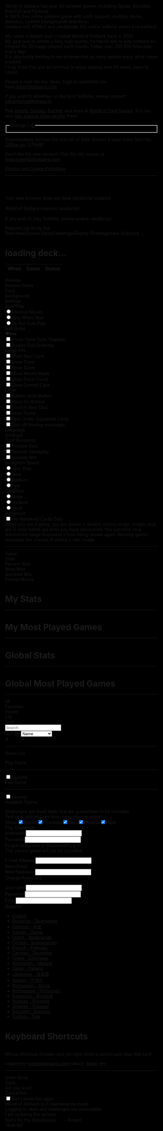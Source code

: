 <!doctype html><html lang=en style=background-color:#000><head><meta charset=utf-8><title>World of Solitaire</title><meta name=description content="Play over 50 Solitaire games including Klondike, Spider and FreeCell. Totally free! Beautiful graphics, stats, leaderboards, unlimited undos and more!"><link rel=dns-prefetch href=//s.worldofsolitaire.com><link rel=dns-prefetch href=//www.google-analytics.com><link rel=dns-prefetch href=//www.googletagservices.com><link rel=dns-prefetch href=//a.pub.network><link rel=dns-prefetch href=//c.pub.network><link rel=dns-prefetch href=//d.pub.network><link rel=dns-prefetch href=//secure.quantserve.com><link rel=dns-prefetch href=//rules.quantcount.com><link rel=dns-prefetch href=//pixel.quantserve.com><link rel=dns-prefetch href=//adservice.google.com><link rel=dns-prefetch href=//ad.doubleclick.net><link rel=dns-prefetch href=//cm.g.doubleclick.net><link rel=dns-prefetch href=//googleads.g.doubleclick.net><link rel=dns-prefetch href=//pagead2.googlesyndication.com><link rel=dns-prefetch href=//tpc.googlesyndication.com><link rel=dns-prefetch href=//www.gstatic.com><link rel=dns-prefetch href=//accounts.google.com><link rel=canonical href=https://worldofsolitaire.com/ ><link rel=alternate href=https://worldofsolitaire.com/bg/ hreflang=bg><link rel=alternate href=https://worldofsolitaire.com/zh/ hreflang=zh><link rel=alternate href=https://worldofsolitaire.com/da/ hreflang=da><link rel=alternate href=https://worldofsolitaire.com/nl/ hreflang=nl><link rel=alternate href=https://worldofsolitaire.com/fi/ hreflang=fi><link rel=alternate href=https://worldofsolitaire.com/fr/ hreflang=fr><link rel=alternate href=https://worldofsolitaire.com/de/ hreflang=de><link rel=alternate href=https://worldofsolitaire.com/el/ hreflang=el><link rel=alternate href=https://worldofsolitaire.com/hu/ hreflang=hu><link rel=alternate href=https://worldofsolitaire.com/it/ hreflang=it><link rel=alternate href=https://worldofsolitaire.com/ja/ hreflang=ja><link rel=alternate href=https://worldofsolitaire.com/ko/ hreflang=ko><link rel=alternate href=https://worldofsolitaire.com/nb/ hreflang=nb><link rel=alternate href=https://worldofsolitaire.com/pt/ hreflang=pt><link rel=alternate href=https://worldofsolitaire.com/ro/ hreflang=ro><link rel=alternate href=https://worldofsolitaire.com/ru/ hreflang=ru><link rel=alternate href=https://worldofsolitaire.com/es/ hreflang=es><link rel=alternate href=https://worldofsolitaire.com/sv/ hreflang=sv><link rel=alternate href=https://worldofsolitaire.com/tr/ hreflang=tr><meta name=viewport content="width=device-width,initial-scale=1,maximum-scale=1,user-scalable=no"><link rel="shortcut icon" href=favicon.ico type=image/x-icon><meta name=apple-mobile-web-app-capable content=yes><meta name=apple-mobile-web-app-status-bar-style content=black-translucent><meta name=apple-mobile-web-app-title content="World of Solitaire"><link rel=mask-icon href=/safari-pinned-tab.svg color=#5BBAD5><link rel=apple-touch-icon href=apple-touch-icon.png><meta name=theme-color content=#5bbad5><link rel=icon type=image/png href=icon-196x196.png sizes=196x196><meta name=mobile-web-app-capable content=yes><meta name=mobile-web-app-title content="World of Solitaire"><link rel=manifest href=/worldofsolitaire.webmanifest><meta name=application-name content="World of Solitaire"><meta name=msapplication-TileColor content=#5BBAD5><meta name=msapplication-square310x310logo content=mstile-310x310.png><meta name=msapplication-wide310x150logo content=mstile-310x150.png><meta name=msapplication-square150x150logo content=mstile-150x150.png><meta name=msapplication-TileImage content=mstile-144x144.png><meta name=msapplication-square70x70logo content=mstile-70x70.png><meta property=og:url content=https://worldofsolitaire.com><meta property=og:image content=https://worldofsolitaire.com/worldofsolitaire.jpg><meta property=og:title content="World of Solitaire"><meta property=og:description content="Play over 50 Solitaire games including Klondike, Spider and FreeCell. Totally free! Beautiful graphics, stats, leaderboards, unlimited undos and more!"><meta name=twitter:card content=summary_large_image><meta name=pinterest content=nopin><link rel=stylesheet href=v/162/css/s_subdomain/solitaire.min.css><script async src="www.googletagmanager.com/gtag/js_id_UA-186902-3.js"></script><script>function gtag(){dataLayer.push(arguments)}window.dataLayer=window.dataLayer||[],gtag("js",new Date),gtag("config","UA-186902-3")</script><script data-cfasync=false>window.WOS_AD_WIDTH=1350<=window.innerWidth?300:160,window.WOS_AD_SLOTS=["worldofsolitaire_160x600_300x600_300x250_right"],300===window.WOS_AD_WIDTH&&(window.WOS_AD_SLOTS=["worldofsolitaire_300x250_2","worldofsolitaire_300x250_1"]);var freestar=freestar||{};freestar.hitTime=Date.now(),freestar.queue=freestar.queue||[],freestar.config=freestar.config||{},freestar.debug=-1!==window.location.search.indexOf("fsdebug"),freestar.config.enabled_slots=window.WOS_AD_SLOTS,function(e,r){var i=r.getElementsByTagName("script")[0],o=r.createElement("script"),t="https://a.pub.network/worldofsolitaire-com";t+=freestar.debug?"/qa/pubfig.min.js":"/pubfig.min.js",o.async=!0,o.src=t,i.parentNode.insertBefore(o,i)}(window,document)</script></head><body class=en style=background-color:#000><div id=aboutDialog class="dialog centered"><p>World of Solitaire has over 50 solitaire games, including Spider, Klondike, FreeCell and Pyramid.<br>A 100% free online solitaire game with undo support, multiple decks, statistics, custom backgrounds and more.<br>Created with HTML5 and JavaScript, this online website works everywhere!</p><p><img data-src=v/0/image/s_subdomain/robert.jpg class=robert alt="photo of robert" src=data:image/gif;base64,R0lGODlhAQABAIAAAAAAAP///yH5BAEAAAAALAAAAAABAAEAAAIBRAA7>My name is Robert and I created World of Solitaire back in 2007.<br>My goal was to create a free, high quality, no hassle site to play solitaire on.<br>I hoped for 30 happy players each month. Today, over 250,000 folks play every day!<br>It is absolutely thrilling to me to know that so many people enjoy what I have created.<br>I truly hope that you all continue to enjoy playing here for many years to come!</p><p>Please e-mail me any ideas, bugs or questions you have:<a href=mailto:robert@telparia.com>robert@telparia.com</a></p><p>If you wish to advertise on World of Solitaire, please contact: <a href=mailto:advertising@freestar.io>advertising@freestar.io</a></p><p>Play <a href=https://worldofcardgames.com/hearts target=_blank rel=noopener>Hearts</a>, <a href=https://worldofcardgames.com/spades target=_blank rel=noopener>Spades</a>, <a href=https://worldofcardgames.com/euchre target=_blank rel=noopener>Euchre</a>, and more at <a href=https://worldofcardgames.com/games/ target=_blank rel=noopener>World of Card Games</a>. You can also <a href=https://worldofcardgames.com target=_blank rel=noopener>play against other people</a> there!</p><fieldset class=changeLog><legend>Change Log</legend><span class=version></span><div id=changeLogContents class=scrollable></div></fieldset><p class=download><span class=header>Downloadable Version:</span>Old and out of date. Extract & open index.html file: <a href=//s.worldofsolitaire.com/data/WorldOfSolitaireOffline.zip>Offline.zip</a> (275MB)</p><p class=legacyLinkContainer>Don't like the new version? Play the old version at <a href=legacy_subdomain/index.html target=_blank rel=noopener>legacy.worldofsolitaire.com</a></p><a class=privacy href=privacy-and-cookie-policy.html target=_blank>Privacy and Cookie Policy</a><a href=blog.html class=blog target=_blank>blog</a></div><!--[if lt IE 9 ]><div id=msieold>Your web browser is over<![endif]--><!--[if IE 6 ]><u>16 YEARS OLD!</u><![endif]--><!--[if IE 7 ]><u>11 YEARS OLD!</u><![endif]--><!--[if IE 8 ]><u>8 YEARS OLD!</u><![endif]--><!--[if lt IE 9 ]><br><br>It is too old to run World of Solitaire!<br><br>I recommend using <a href=http://google.com/chrome>Chrome</a> or <a href=http://www.mozilla.org/en-US/firefox/new/ >Firefox</a>!<br><br>You can also use Internet Explorer 9 or later!<br><br><br>If you can't use a newer browser, you can<br>still play here: <a href=http://legacy.worldofsolitaire.com/ >legacy.worldofsolitaire.com</a><br><br>—— Robert (<a href=mailto:robert@telparia.com>robert@telparia.com</a>)<br> <br> <![endif]--><noscript><hr><p class=noscript><br><br><br>Your web browser does not have JavaScript enabled.<br><br>World of Solitaire requires JavaScript.<br><br>If you wish to play Solitaire, please enable JavaScript.<br></p></noscript><div id=menuBar><div class=right><div id=userInfo><span class=register>Register</span><span class="username hidden"></span><span class=login>Log In</span><span class="logout hidden">Log Out</span></div></div></div><div id=menuBarExtraDialog class=dialog></div><div id=playspace></div><h1 id=pauseMessage style=display:none;opacity:0>Paused</h1><div id=helpContent><div class=dragger></div><div class="innerContent scrollable rules"></div></div><div id=victoryContent><div class=image></div><div class=buttons><span class="button dealAgain"><span class=label><span class="icon icon-sun"></span>Deal New</span></span><span class="button chooseGame"><span class=label><span class="icon icon-stackHearts"></span>Choose Game</span></span><span class="button challenges"><span class=label><span class="icon icon-joystick"></span>Challenges</span></span><span class="button replayChallenge"><span class=label><span class="icon icon-restart"></span>Replay Challenge</span></span><span class="button viewStats"><span class=label><span class="icon icon-chart"></span>View Statistics</span></span></div></div><div id=deckLoadingDialog class="dialog centered modal"><img data-src=v/0/image/s_subdomain/loadingKitty.gif alt="loading deck" src=data:image/gif;base64,R0lGODlhAQABAIAAAAAAAP///yH5BAEAAAAALAAAAAABAAEAAAIBRAA7><h1>loading deck...</h1></div><div id=restoreDialog class="dialog centered"><div class=snapshotsContainer><table class="snapshots scrollable"><thead><tr><th>When</th><th>Game</th><th>Status</th></tr></thead><tbody></tbody></table></div><span class=previewHeader>Preview</span><div class=preview></div><div class=bottom><span class="button disabled"><span class=label>Restore Game</span></span></div></div><div id=optionsDialog class="dialog centered"><div class=tabBar><div data-tabid=deck class="tab selected">Deck</div><div data-tabid=texture class=tab>Background</div><div data-tabid=settings class=tab>Settings</div></div><div data-tabid=deck class="tabContent scrollable deck selected"></div><div data-tabid=texture class="tabContent scrollable texture"></div><div data-tabid=settings class="tabContent scrollable settings"><div class="half left"><div class=header>Auto Play</div><div class="row radio"><input type=radio class=radio name=AUTO_PLAY_LEVEL id=AUTO_PLAY_LEVEL_OBVIOUS value=obvious><label class=radio for=AUTO_PLAY_LEVEL_OBVIOUS>Obvious Moves</label></div><div class="row radio"><input type=radio class=radio name=AUTO_PLAY_LEVEL id=AUTO_PLAY_LEVEL_WON value=won><label class=radio for=AUTO_PLAY_LEVEL_WON>Only When Won</label></div><div class="row radio"><input type=radio class=radio name=AUTO_PLAY_LEVEL id=AUTO_PLAY_LEVEL_OFF value=off><label class=radio for=AUTO_PLAY_LEVEL_OFF>Do Not Auto Play</label></div><div class="header suitOrderHeader">Suit Order</div><div class="row suitOrder"><span class="suit h"><span class=text>♥</span><span class=controls><span class="icon icon-arrow-left-circle disabled"></span><span data-index=0 data-modifier=1 class="icon arrow icon-arrow-right-circle"></span></span></span><span class="suit c"><span class=text>♣</span><span class=controls><span data-index=1 data-modifier=-1 class="icon arrow icon-arrow-left-circle"></span><span data-index=1 data-modifier=1 class="icon arrow icon-arrow-right-circle"></span></span></span><span class="suit d"><span class=text>♦</span><span class=controls><span data-index=2 data-modifier=-1 class="icon arrow icon-arrow-left-circle"></span><span data-index=2 data-modifier=1 class="icon arrow icon-arrow-right-circle"></span></span></span><span class="suit s"><span class=text>♠</span><span class=controls><span data-index=3 data-modifier=-1 class="icon arrow icon-arrow-left-circle"></span><span class="icon icon-arrow-right-circle disabled"></span></span></span></div><div class=row><input type=checkbox class=checkbox id=SUIT_ORDER_GROUP_UP name=SUIT_ORDER_GROUP_UP><label class=checkbox for=SUIT_ORDER_GROUP_UP>Group Same Suits Together</label></div><div class=row><input type=checkbox class=checkbox id=DISABLE_SUIT_ORDER name=DISABLE_SUIT_ORDER><label class=checkbox for=DISABLE_SUIT_ORDER>Disable Suit Ordering</label></div><div class=header>Game Info</div><div class=row><input type=checkbox class=checkbox id=NEXT_CARD name=NEXT_CARD><label class=checkbox for=NEXT_CARD>Show Next Card</label></div><div class=row><input type=checkbox class=checkbox id=SHOW_TIMER name=SHOW_TIMER><label class=checkbox for=SHOW_TIMER>Show Timer</label></div><div class=row><input type=checkbox class=checkbox id=SHOW_SCORE name=SHOW_SCORE><label class=checkbox for=SHOW_SCORE>Show Score</label></div><div class=row><input type=checkbox class=checkbox id=SHOW_MOVES_MADE name=SHOW_MOVES_MADE><label class=checkbox for=SHOW_MOVES_MADE>Show Moves Made</label></div><div class=row><input type=checkbox class=checkbox id=SHOW_STACK_COUNT name=SHOW_STACK_COUNT><label class=checkbox for=SHOW_STACK_COUNT>Show Stack Count</label></div><div class=row><input type=checkbox class=checkbox id=SHOW_CURRENT_CARD name=SHOW_CURRENT_CARD><label class=checkbox for=SHOW_CURRENT_CARD>Show Current Card</label></div><div class=header>Other</div><div class=row><input type=checkbox class=checkbox id=BOTTOM_UNDO_BUTTON name=BOTTOM_UNDO_BUTTON><label class=checkbox for=BOTTOM_UNDO_BUTTON>Bottom Undo Button</label></div><div class=row><input type=checkbox class=checkbox id=MENU_ON_BOTTOM name=MENU_ON_BOTTOM><label class=checkbox for=MENU_ON_BOTTOM>Menu On Bottom</label></div><div class=row><input type=checkbox class=checkbox id=CONFIRM_DEAL_NEW name=CONFIRM_DEAL_NEW><label class=checkbox for=CONFIRM_DEAL_NEW>Confirm New Deal</label></div><div class=row><input type=checkbox class=checkbox id=SHOW_FOOTER name=SHOW_FOOTER><label class=checkbox for=SHOW_FOOTER>Show Footer</label></div><div class=row><input type=checkbox class=checkbox id=PEEK_CARDS name=PEEK_CARDS><label class=checkbox for=PEEK_CARDS>Peek Under Squeezed Cards</label></div><div class=row><input type=checkbox class=checkbox id=DISABLE_TOOLTIPS name=DISABLE_TOOLTIPS><label class=checkbox for=DISABLE_TOOLTIPS>Turn off floating messages</label></div></div><div class="half right"><div class=header>Language</div><div class=row><span class=language></span><span class="changeLanguage link">(change)</span></div><div class=header>Card Animation</div><div class=row><input type=checkbox class=checkbox id=ANIMATE_DEAL name=ANIMATE_DEAL><label class=checkbox for=ANIMATE_DEAL>Animate Deal</label></div><div class=row><input type=checkbox class=checkbox id=ANIMATE_CARDS name=ANIMATE_CARDS><label class=checkbox for=ANIMATE_CARDS>Animate Gameplay</label></div><div class=row><input type=checkbox class=checkbox id=ANIMATE_WIN name=ANIMATE_WIN><label class=checkbox for=ANIMATE_WIN>Animate Win</label></div><div class=header>Animation Speed</div><div class="row radio"><input type=radio class=radio name=ANIMATION_DURATION_SCALE id=ANIMATION_DURATION_SCALE_VERYSLOW value=veryslow><label class=radio for=ANIMATION_DURATION_SCALE_VERYSLOW>Very Slow</label></div><div class="row radio"><input type=radio class=radio name=ANIMATION_DURATION_SCALE id=ANIMATION_DURATION_SCALE_SLOW value=slow><label class=radio for=ANIMATION_DURATION_SCALE_SLOW>Slow</label></div><div class="row radio"><input type=radio class=radio name=ANIMATION_DURATION_SCALE id=ANIMATION_DURATION_SCALE_MEDIUM value=medium><label class=radio for=ANIMATION_DURATION_SCALE_MEDIUM>Medium</label></div><div class="row radio"><input type=radio class=radio name=ANIMATION_DURATION_SCALE id=ANIMATION_DURATION_SCALE_FAST value=fast><label class=radio for=ANIMATION_DURATION_SCALE_FAST>Fast</label></div><div class=header>Card Size</div><div class="row radio"><input type=radio class=radio name=CARD_SIZE_SCALE id=CARD_SIZE_SCALE_LARGE value=large><label class=radio for=CARD_SIZE_SCALE_LARGE>Large</label></div><div class="row radio"><input type=radio class=radio name=CARD_SIZE_SCALE id=CARD_SIZE_SCALE_MEDIUM value=medium><label class=radio for=CARD_SIZE_SCALE_MEDIUM>Medium</label></div><div class="row radio"><input type=radio class=radio name=CARD_SIZE_SCALE id=CARD_SIZE_SCALE_SMALL value=small><label class=radio for=CARD_SIZE_SCALE_SMALL>Small</label></div><div class=header>Advanced</div><div class=row><input type=checkbox class=checkbox id=PRE_RENDERED_CARDS name=PRE_RENDERED_CARDS><label class=checkbox for=PRE_RENDERED_CARDS>Pre-Rendered Cards Only</label></div></div></div></div><div id=victoryImagesDialog class="dialog centered"><div class="scrollable victoryImages"><div class=info>When you win a game, you are shown a random victory image. Images that are in color below are ones you have discovered. You can click on a discovered image to prevent it from being shown again. Winning games increases the chance of seeing a new image.</div><hr></div></div><div id=statsDialog class="dialog centered"><div class=headerContainer>Game:</div><div class=tabBar><div data-tabid=stats class="tab selected">Stats</div><div data-tabid=percentWon class=tab>Percent Won</div><div data-tabid=mostWon class=tab>Most Won</div><div data-tabid=quickestWin class=tab>Quickest Win</div><div data-tabid=fewestMoves class=tab>Fewest Moves</div></div><div data-tabid=stats class="tabContent stats selected"><div class="half local"><div class=top><h1>My Stats</h1><hr><div class=tableContainer></div></div><div class=bottom><h1>My Most Played Games</h1><hr><div class=pieContainer></div></div></div><div class="half global"><div class=top><h1>Global Stats</h1><hr><div class=tableContainer></div></div><div class=bottom><h1>Global Most Played Games</h1><hr><div class=pieContainer></div></div></div></div><div data-tabid=percentWon class="tabContent leaderboard percentWon"><div class="scrollable tableContent"><div class="half part1"></div><div class="half part2"></div></div><span class=minRequiredToWin></span></div><div data-tabid=mostWon class="tabContent scrollable leaderboard mostWon"><div class="half part1"></div><div class="half part2"></div></div><div data-tabid=quickestWin class="tabContent scrollable leaderboard quickestWin"><div class="half part1"></div><div class="half part2"></div></div><div data-tabid=fewestMoves class="tabContent scrollable leaderboard fewestMoves"><div class="half part1"></div><div class="half part2"></div></div></div><div id=gameChooserDialog class="dialog centered"><div class=left><div class=topHeader><div class=segmentedControl><div class="segment selected" data-value=all>All</div><div class=segment data-value=favorites>Favorites</div><div class=thumb> </div></div><div class=gameCount></div><div class=reset>(reset)</div></div><div class="filters scrollable"></div></div><div class=right><div class=top><div class=segmentedControl><div class="segment selected" data-value=list>List</div><div class=segment data-value=grid>Grid</div><div class=thumb> </div></div><input class="text search" id=gameChooserSearch name=search placeholder=search autocorrect=off><div class=sort><label for=gameChooserSort>Sort By:</label><select id=gameChooserSort><option value=name>Name</option><option value=globalPlayed>Popularity</option><option value=odds>Odds</option><option value=duration>Duration</option><option value=luck>Luck</option><option value=complexity>Complexity</option><option value=type>Type</option><option value=releaseDate>Release Date</option></select><div class=direction data-value=ascending>⇵</div></div><hr></div><div class=bottom><div class="grid scrollable"></div><div class=list><div class=gameList><div class=header>Game List</div><ul class=scrollable></ul></div><div class=gameDetails><div class="rules scrollable"></div><div class="controls hidden"><span class="button playGame"><span class=label>Play Game</span></span><hr><span class=favoriteContainer><input type=checkbox class="checkbox favorite" id=listFavorite><label class=checkbox for=listFavorite>Favorite</label></span></div></div></div></div></div></div><div id=gridGameDetailsDialog class="dialog centered"><div class="top scrollable"></div><div class=bottom><span class="button playGame"><span class=label>Play Game</span></span><hr><span class=favoriteContainer><input type=checkbox class="checkbox favorite" id=gridFavorite><label class=checkbox for=gridFavorite>Favorite</label></span></div></div><div id=challengesDialog class="dialog centered"><div class="left notranslate" translate=no><div class=header>Available Games</div><div class="gameListContainer scrollable"><ul class=gameList></ul></div></div><div class=right><div class=top><div class=header></div><div class=instructions>Challenges are fixed deals that are guaranteed to be winnable.<br>Test your skill and see how many you can solve!</div><div class=filters><span class=filtersLeft><span>Show:</span><input type=checkbox value=solved id=challengeFilterSolved checked><label for=challengeFilterSolved>Solved</label><input type=checkbox value=unsolved id=challengeFilterUnsolved checked><label for=challengeFilterUnsolved>Unsolved</label></span><span class=filtersRight><input type=checkbox value=easy id=challengeFilterEasy checked><label for=challengeFilterEasy>Easy</label><input type=checkbox value=medium id=challengeFilterMedium checked><label for=challengeFilterMedium>Medium</label><input type=checkbox value=hard id=challengeFilterHard checked><label for=challengeFilterHard>Hard</label></span></div></div><div class="middle scrollable"></div><div class=bottom><span class="button disabled"><span class=label>Play Challenge</span></span></div></div></div><div id=loginDialog class=dialog><form><div class=field><label for=loginUsername>Username</label><input class=text id=loginUsername name=username autocorrect=off autocomplete=username></div><div class=field><label for=loginPassword>Password</label><input type=password class=password id=loginPassword name=password autocorrect=off autocomplete=current-password></div><span class="forgot link">Forgot Username or Password?</span><span class="button submit disabled" id=loginSubmit><span class=label>Log In</span></span><div class=message>The current game will not be recorded.</div></form></div><div id=forgotPasswordDialog class=dialog><div class=field><label for=forgotPasswordEmail>E-mail Address</label><input type=email class=text id=forgotPasswordEmail name=email autocorrect=off autocomplete=email></div><div class="message success"></div><span class="button submit disabled" id=forgotPasswordSubmit><span class=label>Send Email</span></span></div><div id=resetPasswordDialog class="dialog centered"><form><div class=field><label for=resetPasswordPassword>New Password</label><input type=password class=password id=resetPasswordPassword name=password autocorrect=off autocomplete=new-password></div><div class="message success"></div><span class="button submit disabled" id=resetPasswordSubmit><span class=label>Change Password</span></span></form></div><div id=registerDialog class=dialog><form><div class=field><label for=registerUsername>Username</label><input class=text id=registerUsername name=username autocorrect=off autocomplete=username></div><div class=field><label for=registerPassword>Password</label><input type=password class=password id=registerPassword name=password autocorrect=off autocomplete=new-password></div><div class=field><label for=registerEmail>Email</label><input type=email class=text id=registerEmail name=email autocorrect=off autocomplete=email></div><span class="button submit disabled" id=registerSubmit><span class=label>Register</span></span></form></div><div id=languageDialog class=dialog><ul><li class="en current"><a class=en href=index.html >English</a></li><li><a class=bg href=bg.html >Bulgarian - Български</a></li><li><a class=zh href=zh.html >Chinese - 中文</a></li><li><a class=da href=da.html >Danish - Dansk</a></li><li><a class=nl href=nl.html >Dutch - Nederlands</a></li><li><a class=fi href=fi.html >Finnish - Suomalainen</a></li><li><a class=fr href=fr.html >French - Français</a></li><li><a class=de href=de.html >German - Deutsche</a></li><li><a class=el href=el.html >Greek - Ελληνικά</a></li><li><a class=hu href=hu.html >Hungarian - Magyar</a></li><li><a class=it href=it.html >Italian - Italiano</a></li><li><a class=ja href=ja.html >Japanese - 日本語</a></li><li><a class=ko href=ko.html >Korean - 한국어</a></li><li><a class=nb href=nb.html >Norwegian - Norsk</a></li><li><a class=pt href=pt.html >Portuguese - Português</a></li><li><a class=ro href=ro.html >Romanian - Română</a></li><li><a class=ru href=ru.html >Russian - Русский</a></li><li><a class=es href=es.html >Spanish - Español</a></li><li><a class=sv href=sv.html >Swedish - Svenska</a></li><li><a class=tr href=tr.html >Turkish - Türk</a></li></ul></div><div id=shortcutsDialog class="dialog centered scrollable"><h1 class=title>Keyboard Shortcuts</h1><img data-src=v/1/image/s_subdomain/shortcuts_win.png class=shortcuts_win alt="windows keyboard shortcuts" src=data:image/gif;base64,R0lGODlhAQABAIAAAAAAAP///yH5BAEAAAAALAAAAAABAAEAAAIBRAA7><img data-src=v/1/image/s_subdomain/shortcuts_mac.png class=shortcuts_mac alt="mac keyboard shortcuts" src=data:image/gif;base64,R0lGODlhAQABAIAAAAAAAP///yH5BAEAAAAALAAAAAABAAEAAAIBRAA7><br><p class=mouse>Mouse Shortcut: Double-click (or right click) a card to auto play that card.</p></div><span id=footer><span class=createdBy>created by <a href=mailto:robert@telparia.com>robert@telparia.com</a></span> (<span class="link about">about</span>) (<a class=blog href=blog.html target=_blank>blog</a>) (<span class=changeLanguage>en</span>)</span><div id=gameInfo class=gameInfo><span class=name></span><span class=challenge></span><div class=bottom><hr><span class=moves></span><span class=time></span><span class=score></span></div><div class=undoContainer><span class="button undo"><span class=label><span class="icon icon-undo"></span><span class=text>Undo Move</span></span></span></div></div><div id=gameInfoLeft class=gameInfo><div class=stackCount><span class=label></span><span class=value></span></div><div class=currentCard><span class=label>Card:</span><span class=value></span></div></div><div id=dialogConfirmTemplate class="dialog confirmDialog"><span class=message>Are you sure?</span><br><div class=buttons><span class="button cancel"><span class=label>Cancel</span></span><span class="button confirm"><span class=label>Yes</span></span></div><div class="dontShowAgainContainer hidden"><input type=checkbox class=checkbox><label class=checkbox>Don't show this again</label></div></div><div id=bulletinDialog class="dialog sticky">World of Solitaire is in maintenance mode.<br>Logging in, stats and challenges are unavailable.<br>I am updating the servers.<br>Sorry for the disturbance <img data-src=v/0/image/s_subdomain/frown.png width=16 height=16 style=position:relative;top:4px alt="sad face" src=data:image/gif;base64,R0lGODlhAQABAIAAAAAAAP///yH5BAEAAAAALAAAAAABAAEAAAIBRAA7> -- Robert</div><div id=dialogModalBackdrop> </div><script>window.V={"image/help":2,"image/lens":2,"image/menuChallenges":2,"image/menuGameChooser":2,"image/menuDeal":2,"image/menuOptions":2,"image/menuPause":2,"image/menuRestart":2,"image/menuRestore":2,"image/menuResume":2,"image/menuSave":2,"image/menuStats":1,"image/playOverlay":1,"image/undo":1,"css/solitaire":162,"lang/en":32,"js/lib":124,"js/solitaire":422,"deck/paris":0,"deck/anglo":2,"texture/aloha-turkey.gif":0,"texture/anchors.gif":0,"texture/animal.jpg":0,"texture/animal2.jpg":0,"texture/armada.gif":0,"texture/armored.gif":0,"texture/autumn-butterflies.gif":0,"texture/beachy.gif":0,"texture/blinds.jpg":0,"texture/blue-lotus.gif":0,"texture/bluecanvas.jpg":0,"texture/bones-leather.gif":0,"texture/bricks.jpg":0,"texture/broach.gif":0,"texture/cabin.gif":0,"texture/camellia.gif":0,"texture/charcoal.gif":0,"texture/chocolate-diamond.gif":0,"texture/clouds.jpg":0,"texture/concrete.jpg":0,"texture/concrete2.jpg":0,"texture/dark-forest.gif":0,"texture/dark-tile.gif":0,"texture/denimdaisies.gif":0,"texture/discs.gif":0,"texture/egypt.jpg":0,"texture/fabric.jpg":0,"texture/fabric02.jpg":0,"texture/fabric03.jpg":0,"texture/fabric04.jpg":0,"texture/fabric05.jpg":0,"texture/fabric06.jpg":0,"texture/fabric07.jpg":0,"texture/fabric08.jpg":0,"texture/fabric09.jpg":0,"texture/fabric10.jpg":0,"texture/fabric11.jpg":0,"texture/frost.gif":0,"texture/fruit-salad.gif":0,"texture/fuchsia.gif":0,"texture/german-pinks.gif":0,"texture/ghost-tile.gif":0,"texture/giza.gif":0,"texture/glass-tile.jpg":0,"texture/golden-victorian.gif":0,"texture/grass.jpg":0,"texture/greenfelt.jpg":0,"texture/grunge.jpg":0,"texture/hold-fast.gif":0,"texture/hollyhock.gif":0,"texture/humidor-pink.gif":0,"texture/intertwined-darkened.gif":0,"texture/iridescent.gif":0,"texture/khaki.gif":0,"texture/lotus-vases.gif":0,"texture/marble.jpg":0,"texture/medallion-burned.gif":0,"texture/octo-redux.gif":0,"texture/panda-madness.gif":0,"texture/paper-flower.gif":0,"texture/paragon.gif":0,"texture/picnic.gif":0,"texture/pink-lines.gif":0,"texture/pink.gif":0,"texture/pinkie-bouquet.gif":0,"texture/prestige-one.gif":0,"texture/prestige.gif":0,"texture/pumpkin.gif":0,"texture/purple-swirl.jpg":0,"texture/rafters.gif":0,"texture/ravens.gif":0,"texture/renzler.gif":0,"texture/rock.jpg":0,"texture/royal-lobsterific.gif":0,"texture/ruby-sundial.gif":0,"texture/simple-paisley.gif":0,"texture/snowflake.gif":0,"texture/stone.jpg":0,"texture/stone2.jpg":0,"texture/stones.jpg":0,"texture/straw-flowers.gif":0,"texture/techno.gif":0,"texture/textured.jpg":0,"texture/textured2.jpg":0,"texture/textures.png":0,"texture/tile.jpg":0,"texture/tile2.jpg":0,"texture/tile3.jpg":0,"texture/ultra-violet.gif":0,"texture/vintagescarlet.gif":0,"texture/violet-fabric.gif":0,"texture/wood.jpg":0,"texture/wood2.jpg":0,"texture/wood3.jpg":0,"texture/wood4.jpg":0,"texture/wood5.jpg":0,"texture/woodpanel.jpg":0,"deck/animals":0,"deck/azzedarsan":0,"deck/egypt":0,"deck/elements":0,"deck/kingdomclash":0,"deck/majestic":0,"deck/ninaste":0,"deck/ornamental":0,"deck/oxygen":0,"deck/oxygenwhite":0,"deck/tango":0,"deck/torres":0,"texture/sprite.jpg":3,"victory/99_besart_k":2,"victory/99_kucakovic09":2,"victory/99_relyeaarts":2,"victory/cotyp":2,"victory/99_themassonest":2,"victory/priteshrane":2,"victory/gaering":2,"victory/radisty":2,"victory/thegryph":2,"victory/tjhai":2,"victory/duckgirl722":2,"victory/dotlineshape_female":2,"victory/dotlineshape_male":2,"victory/brianb3x":2,"victory/zdenek1":2,"victory/zdenek2":2,"victory/99_oktavichiro1":2,"victory/99_oktavichiro2":2,"victory/dfacto":2,"victory/99_outside_lukas_stoddard":2,"victory/moonarc":2,"victory/youwin":2,"victory/dfacto_2":2,"victory/retrostylegames1":2,"victory/retrostylegames2":2,"victory/retrostylegames3":2,"victory/retrostylegames4":2,"victory/retrostylegamestwo1":2,"victory/retrostylegamestwo2":0,"victory/retrostylegamestwo3":0,"victory/retrostylegamestwo4":0,"victory/retrostylegamestwo5":0,"victory/mss":0,"victory/masked/99_besart_k":0,"victory/masked/99_kucakovic09":0,"victory/masked/99_relyeaarts":0,"victory/masked/cotyp":0,"victory/masked/99_themassonest":0,"victory/masked/priteshrane":0,"victory/masked/gaering":0,"victory/masked/radisty":0,"victory/masked/thegryph":0,"victory/masked/tjhai":0,"victory/masked/duckgirl722":0,"victory/masked/dotlineshape_female":0,"victory/masked/dotlineshape_male":0,"victory/masked/brianb3x":0,"victory/masked/zdenek1":0,"victory/masked/zdenek2":0,"victory/masked/99_oktavichiro1":0,"victory/masked/99_oktavichiro2":0,"victory/masked/dfacto":0,"victory/masked/99_outside_lukas_stoddard":0,"victory/masked/moonarc":0,"victory/masked/youwin":0,"victory/masked/dfacto_2":0,"victory/masked/retrostylegames1":0,"victory/masked/retrostylegames2":0,"victory/masked/retrostylegames3":0,"victory/masked/retrostylegames4":0,"victory/masked/retrostylegamestwo1":0,"victory/masked/retrostylegamestwo2":0,"victory/masked/retrostylegamestwo3":0,"victory/masked/retrostylegamestwo4":0,"victory/masked/retrostylegamestwo5":0,"victory/masked/mss":0,"deck/dondorf":0,"image/crown":0,"image/gameChooserSprite":17,"image/holidayCake":0,"image/holidayHappyNewYear":0,"image/holidayHeart":0,"image/holidayPumpkin":0,"image/holidaySnowman":0,"image/holidayTurkey":0,"image/royalcrown":2,"image/squareX":0,"data/changelog.json":119,"data/WorldOfSolitaireOffline.zip":0,"image/frown":0,"image/loadingKitty":0,"image/robert":0,"data/statuscheck.html":1,"deck/sprite.jpg":5,"js/pre":53,"font/icomoon.svg":5,"font/icomoon.ttf":5,"font/icomoon.woff":6,"image/menuUndo":0,"css/es":3,"css/fr":8,"css/de":3,"css/it":1,"css/sv":0,"css/ru":1,"css/bg":1,"css/da":2,"css/nl":1,"css/zh":1,"css/fi":2,"css/el":1,"css/ko":1,"css/ja":1,"css/ro":0,"css/tr":1,"victory/vurdem1":0,"victory/vurdem2":0,"victory/masked/vurdem1":0,"victory/masked/vurdem2":0,"victory/stungeon":0,"victory/jonathan_chanutomo":0,"victory/priteshrane2":0,"victory/heart_of_a_dragoness":0,"victory/patt_ytto":0,"victory/masked/stungeon":0,"victory/masked/jonathan_chanutomo":0,"victory/masked/priteshrane2":0,"victory/masked/heart_of_a_dragoness":0,"victory/masked/patt_ytto":0,"victory/masked/elisa2b":0,"victory/masked/granitoons":0,"victory/elisa2b":0,"victory/granitoons":0,"css/hu":0,"victory/castgurl":0,"victory/winterkeep":0,"victory/ceridwen_art":0,"victory/masked/castgurl":0,"victory/masked/winterkeep":0,"victory/masked/ceridwen_art":0,"victory/kiraris":0,"victory/filkearney":0,"victory/cotyp2":0,"victory/wenart":0,"victory/masked/kiraris":0,"victory/masked/filkearney":0,"victory/masked/cotyp2":0,"victory/masked/wenart":0,"victory/sereida":0,"victory/masked/sereida":0,"victory/captainsparx":0,"victory/gogo1409":0,"victory/brianra":0,"victory/sushy00":0,"victory/hollybell1":0,"victory/masked/captainsparx":0,"victory/masked/gogo1409":0,"victory/masked/brianra":0,"victory/masked/sushy00":0,"victory/masked/hollybell1":0,"victory/thumb/99_besart_k":4,"victory/thumb/99_kucakovic09":4,"victory/thumb/99_relyeaarts":4,"victory/thumb/cotyp":4,"victory/thumb/99_themassonest":4,"victory/thumb/priteshrane":4,"victory/thumb/gaering":4,"victory/thumb/radisty":1,"victory/thumb/thegryph":1,"victory/thumb/tjhai":1,"victory/thumb/duckgirl722":1,"victory/thumb/dotlineshape_female":1,"victory/thumb/dotlineshape_male":1,"victory/thumb/brianb3x":1,"victory/thumb/zdenek1":1,"victory/thumb/zdenek2":1,"victory/thumb/99_oktavichiro1":1,"victory/thumb/99_oktavichiro2":1,"victory/thumb/dfacto":1,"victory/thumb/99_outside_lukas_stoddard":1,"victory/thumb/moonarc":1,"victory/thumb/youwin":1,"victory/thumb/dfacto_2":1,"victory/thumb/retrostylegames1":1,"victory/thumb/retrostylegames2":1,"victory/thumb/retrostylegames3":1,"victory/thumb/retrostylegames4":1,"victory/thumb/retrostylegamestwo1":1,"victory/thumb/retrostylegamestwo2":1,"victory/thumb/retrostylegamestwo3":1,"victory/thumb/retrostylegamestwo4":1,"victory/thumb/retrostylegamestwo5":1,"victory/thumb/mss":1,"victory/thumb/vurdem1":1,"victory/thumb/vurdem2":1,"victory/thumb/stungeon":1,"victory/thumb/jonathan_chanutomo":1,"victory/thumb/priteshrane2":1,"victory/thumb/heart_of_a_dragoness":1,"victory/thumb/patt_ytto":1,"victory/thumb/elisa2b":1,"victory/thumb/granitoons":1,"victory/thumb/castgurl":1,"victory/thumb/winterkeep":1,"victory/thumb/ceridwen_art":1,"victory/thumb/kiraris":1,"victory/thumb/filkearney":1,"victory/thumb/cotyp2":1,"victory/thumb/wenart":1,"victory/thumb/sereida":1,"victory/thumb/captainsparx":1,"victory/thumb/gogo1409":1,"victory/thumb/brianra":1,"victory/thumb/sushy00":1,"victory/thumb/hollybell1":1,"victory/hollybell3":0,"victory/masked/hollybell3":0,"victory/thumb/hollybell3":0,"victory/raitvisualworks":0,"victory/visuarium":0,"victory/anime407_1":1,"victory/paladinpainter2":0,"victory/masked/raitvisualworks":0,"victory/masked/visuarium":0,"victory/masked/anime407_1":1,"victory/masked/paladinpainter2":0,"victory/thumb/raitvisualworks":0,"victory/thumb/visuarium":0,"victory/thumb/anime407_1":1,"victory/thumb/paladinpainter2":0,"image/shortcuts_mac":1,"image/shortcuts_win":1,"victory/paladinpainter":0,"victory/anime407_3":0,"victory/arasteia":0,"victory/masked/paladinpainter":0,"victory/masked/anime407_3":0,"victory/masked/arasteia":0,"victory/thumb/paladinpainter":0,"victory/thumb/anime407_3":0,"victory/thumb/arasteia":0,"victory/augustinasraginskis1":0,"victory/mokolat":0,"victory/masked/augustinasraginskis1":0,"victory/masked/mokolat":0,"victory/thumb/augustinasraginskis1":0,"victory/thumb/mokolat":0,"js/pre-isolated":3,"css/nb":0,"css/pt":0,"victory/kgxspace":0,"victory/dedefox":0,"victory/art_karasu":0,"victory/vanharmontt":0,"victory/darklywhite":0,"victory/masked/kgxspace":0,"victory/masked/dedefox":0,"victory/masked/art_karasu":0,"victory/masked/vanharmontt":0,"victory/masked/darklywhite":0,"victory/thumb/kgxspace":0,"victory/thumb/dedefox":0,"victory/thumb/art_karasu":0,"victory/thumb/vanharmontt":0,"victory/thumb/darklywhite":0,"victory/amy_kawata":0,"victory/augustinasraginskis2":0,"victory/toriichi":0,"victory/erickefata":0,"victory/gaering2":0,"victory/masked/amy_kawata":0,"victory/masked/augustinasraginskis2":0,"victory/masked/toriichi":0,"victory/masked/erickefata":0,"victory/masked/gaering2":0,"victory/thumb/amy_kawata":0,"victory/thumb/augustinasraginskis2":0,"victory/thumb/toriichi":0,"victory/thumb/erickefata":0,"victory/thumb/gaering2":0,"victory/kgxspace2":0,"victory/denn18art2":0,"victory/masked/kgxspace2":0,"victory/masked/denn18art2":0,"victory/thumb/kgxspace2":0,"victory/thumb/denn18art2":0,"victory/adrianalejo":0,"victory/lgzell":0,"victory/justice_naim":0,"victory/masked/adrianalejo":0,"victory/masked/lgzell":0,"victory/masked/justice_naim":0,"victory/thumb/adrianalejo":0,"victory/thumb/lgzell":0,"victory/thumb/justice_naim":0,"victory/hollybell2":0,"victory/shipahn":0,"victory/denn18art":0,"victory/vibiana":0,"victory/satyarizqy":0,"victory/masked/hollybell2":0,"victory/masked/shipahn":0,"victory/masked/denn18art":0,"victory/masked/vibiana":0,"victory/masked/satyarizqy":0,"victory/thumb/hollybell2":0,"victory/thumb/shipahn":0,"victory/thumb/denn18art":0,"victory/thumb/vibiana":0,"victory/thumb/satyarizqy":0}</script><script src=v/53/js/s_subdomain/pre.min.js crossorigin></script><script>window.i18nData={"menu-gameChooser":"Choose Game","menu-gameChooser-short":"Choose","menu-deal":"Deal New","menu-deal-short":"Deal","menu-undo":"Undo Move","menu-undo-short":"Undo","menu-restart":"Restart","menu-pause":"Pause","menu-resume":"Resume","menu-restore":"Restore Game","menu-menuBarExtra":"Menu","menu-victoryImages":"Victory Images","menu-stats":"Statistics","menu-options":"Options","menu-challenges":"Challenges","menu-shortcuts":"Shortcuts","user-register":"Register","user-login":"Log In","user-logout":"Log Out","gameChooser-all":"All","gameChooser-favorites":"Favorites","gameChooser-reset":"(reset)","gameChooser-list":"List","gameChooser-grid":"Grid","gameChooser-gameList":"Game List","gameChooser-search":"search","gameChooser-sortBy":"Sort By:","gameChooser-sortBy-name":"Name","gameChooser-sortBy-popularity":"Popularity","gameChooser-sortBy-odds":"Odds","gameChooser-sortBy-duration":"Duration","gameChooser-sortBy-luck":"Luck","gameChooser-sortBy-complexity":"Complexity","gameChooser-sortBy-type":"Type","gameChooser-sortBy-releaseDate":"Release Date","gameChooser-myActivity-header":"Your","gameChooser-globalActivity-header":"Everyones","gameChooser-odds-header":"Odds of Winning","gameChooser-duration-header":"Duration","gameChooser-luck-header":"Luck","gameChooser-complexity-header":"Complexity","gameChooser-type-header":"Type","gameChooser-gameCount":"{VALUE} of {VALUE2} games","gameChooser-userMostPlayed":"Most Played Games","gameChooser-userLeastPlayed":"Least Played Games","gameChooser-hasPlayed":"Played Games","gameChooser-haventPlayed":"Not Played Games","gameChooser-hasWon":"Won Games","gameChooser-haventWon":"Not Won Games","gameChooser-globalMostPlayed":"Most Played Games","gameChooser-globalLeastPlayed":"Least Played Games","gameChooser-details-playGame":"Play Game","gameChooser-reset-tooltip":"Reset filters, search box, favorites toggle and sorting options.","gameChooser-favorite":"Favorite","gameChooser-favorite-tooltip":"Check this box to mark this game as one of your favorites.","restore-dateSaved":"When","restore-game":"Game","restore-moves":"Moves","restore-time":"Time","restore-status":"Status","restore-preview":"Preview","restore-restoreGame":"Restore Game","restore-moves.one":"{VALUE} move","restore-moves.other":"{VALUE} moves","restore-score":"{VALUE} score","card-faceDown":"Face Down","card-rank-ace.one":"ace","card-rank-ace.other":"aces","card-rank-two.one":"two","card-rank-two.other":"twos","card-rank-three.one":"three","card-rank-three.other":"threes","card-rank-four.one":"four","card-rank-four.other":"fours","card-rank-five.one":"five","card-rank-five.other":"fives","card-rank-six.one":"six","card-rank-six.other":"sixes","card-rank-seven.one":"seven","card-rank-seven.other":"sevens","card-rank-eight.one":"eight","card-rank-eight.other":"eights","card-rank-nine.one":"nine","card-rank-nine.other":"nines","card-rank-ten.one":"ten","card-rank-ten.other":"tens","card-rank-jack.one":"jack","card-rank-jack.other":"jacks","card-rank-queen.one":"queen","card-rank-queen.other":"queens","card-rank-king.one":"king","card-rank-king.other":"kings","card-color-red":"red","card-color-black":"black","card-suit-club.one":"club","card-suit-club.other":"clubs","card-suit-diamond.one":"diamond","card-suit-diamond.other":"diamonds","card-suit-heart.one":"heart","card-suit-heart.other":"hearts","card-suit-spade.one":"spade","card-suit-spade.other":"spades","card-suit-joker.one":"joker","card-suit-joker.other":"jokers","gameInfo-moves.one":"{VALUE} move","gameInfo-moves.other":"{VALUE} moves","gameInfo-score":"Score: {VALUE}","gameInfo-stackCount":"Stack Count:","gameInfo-currentCard":"Card:","gameInfo-spotCount":"{VALUE} Count:","gameInfo-challenge":"Challenge #{VALUE}","gameInfo-undoMove":"Undo Move","game-redealsLeft":"Redeals: {VALUE}","game-nextCard":"Next: {VALUE}","footer-createdBy":"created by <a href='mailto:{VALUE}'>{VALUE}</a>","footer-blog":"blog","footer-about":"about","about-overview":"World of Solitaire has over 50 solitaire games, including Spider, Klondike, FreeCell and Pyramid.<br>A 100% free online solitaire game with undo support, multiple decks, statistics, custom backgrounds and more.<br>Created with HTML5 and JavaScript, this online website works everywhere!","about-history":"My name is Robert and I created World of Solitaire back in 2007.<br>My goal was to create a free, high quality, no hassle site to play solitaire on.<br>I hoped for 30 happy players each month. Today, over 250,000 folks play every day!<br>It is absolutely thrilling to me to know that so many people enjoy what I have created.<br>I truly hope that you all continue to enjoy playing here for many years to come!","about-advertising":"If you wish to advertise on World of Solitaire, please contact: ","about-email-pretext":"Please e-mail me any ideas, bugs or questions you have:","about-download-header":"Downloadable Version","about-download-text-short":"Old and out of date. Extract & open index.html file","about-changeLog":"Change Log","about-privacyAndCookies":"Privacy and Cookie Policy","about-legacy":"Don't like the new version? Play the old version at ","shortcuts-title":"Keyboard Shortcuts","shortcuts-mouse":"Mouse Shortcut: Double-click (or right click) a card to auto play that card.",deckLoading:"loading deck...",paused:"Paused","oldBrowser-pretext":"Your web browser is over","oldBrowser-yearsOld":"YEARS OLD!","oldBrowser-tooOld":"It is too old to run World of Solitaire!","oldBrowser-recommendation":"I recommend using","oldBrowser-or":"or","oldBrowser-ie9":"You can also use Internet Explorer 9 or later!","javascript-required1":"Your web browser does not have JavaScript enabled.","javascript-required2":"World of Solitaire requires JavaScript.","javascript-required3":"If you wish to play Solitaire, please enable JavaScript.","rules-tutorialVideo":"Tutorial Video","rules-tutorialVideo-tooltip":"Watch Tutorial Video","rules-tutorialVideo-noVideo-tooltip":"Tutorial video not available.","rules-gameInfo":"Game Info","rules-goal":"Goal","rules-details":"Details","rules-aka":"Also Known As","rules-gameInfo-type":"Type:","rules-gameInfo-decks":"Decks:","rules-gameInfo-redeals":"Redeals:","rules-gameInfo-duration":"Duration:","rules-gameInfo-odds":"Odds:","rules-gameInfo-luck":"Luck:","rules-gameInfo-complexity":"Complexity:","rules-releaseDate":"Added to World of Solitaire on <strong>{VALUE}</strong>","gameStat-odds-great":"Great","gameStat-odds-good":"Good","gameStat-odds-average":"Average","gameStat-odds-poor":"Poor","gameStat-odds-horrible":"Horrible","gameStat-odds-great-tooltip":"Win every other game, on average.","gameStat-odds-good-tooltip":"Win once every 5 games, on average.","gameStat-odds-average-tooltip":"Win once every 11 games, on average.","gameStat-odds-poor-tooltip":"Win once every 30 games, on average.","gameStat-odds-horrible-tooltip":"Will take more than 45 games before you win, on average.","gameStat-luck-verylittle":"Very Little","gameStat-luck-little":"Little","gameStat-luck-average":"Average","gameStat-luck-lots":"Lots","gameStat-luck-all":"All","gameStat-luck-verylittle-tooltip":"Your skill is key to winning and almost no luck is involved.","gameStat-luck-little-tooltip":"Winning is mostly determined by your skill. Luck plays a minor role.","gameStat-luck-average-tooltip":"Your chance to win is split evently between luck and the moves you make.","gameStat-luck-lots-tooltip":"Winning is mostly determined by luck, but your moves have an impact.","gameStat-luck-all-tooltip":"Winning is entirely determined by luck.","gameStat-duration-short":"Short","gameStat-duration-medium":"Medium","gameStat-duration-long":"Long","gameStat-duration-short-tooltip":"Games take less than 5 minutes to play.","gameStat-duration-medium-tooltip":"Games take between 5 and 10 minutes to play.","gameStat-duration-long-tooltip":"Games take more than 10 minutes to play.","gameStat-complexity-simple":"Simple","gameStat-complexity-average":"Average","gameStat-complexity-complex":"Complex","gameStat-complexity-simple-tooltip":"Rules are easy to understand.","gameStat-complexity-average-tooltip":"Rules are of average complexity.","gameStat-complexity-complex-tooltip":"Rules may be difficult to understand.","gameStat-redeals-none":"None","gameStat-redeals-unlimited":"Unlimited","goal-foundation":"Move all the cards to the Foundation","goal-foundationExceptAces":"Move all the cards except Aces to the Foundation","goal-tableauFoundation":"Move all the cards from the Tableau to the Foundation","goal-orderLTRSuit2K":"Order cards left to right, in suit, from Two to King","rule-noAutoPlay":"Auto Play is not used","rule-acesNotUsed":"Aces are not used","rule-acesHigh":"Aces are High","rule-upRankSuitStartingRank":"Built up by rank and by suit starting at the rank initially dealt to the first Foundation spot","rule-upRankSuitKAToQ":"Built up by rank and by suit from King or Ace to Queen","rule-upRankSuitAK":"Built up by rank and by suit from Ace to King","rule-upRankAK":"Built up by rank from Ace to King","rule-upRankBy3SuitRanksRow":"Row #{VALUE2} is built up by suit and by threes: {VALUE}","rule-upRankByXRanksColToKing":"Spot #{VALUE2} is built up to King by {VALUE}","rule-downRankKA":"Built down by rank from King to Ace","rule-downRankSuitKA":"Built down by rank and by suit from King to Ace","rule-topMovable":"The top card may be moved","rule-topMovableToSpot":"The top card may be moved to a {VALUE}","rule-movableIfShortSideOpen":"A card is movable if one of it's short sides is not blocked by another card.","rule-topOrEntirePileMovable":"The top card or a complete pile may be moved","rule-startingCardCannotBeMoved":"The starting card cannot be moved","rule-downRankAltColor":"Built down by rank and by alternating color","rule-downRankSuit":"Built down by rank and by suit","rule-downRank":"Built down by rank","rule-upDownRank":"Built up or down by rank","rule-upDownRankSuit":"Built up or down by rank and by suit","rule-cardsFromSpotStackedHereAnyOrder":"Cards from the {VALUE} can be stacked here in any order","rule-moveAcesHere":"Move Aces here","rule-moveAnyCorrect":"Complete or partial correctly ranked piles may be moved","rule-moveAny":"Complete or partial piles may be moved","rule-moveAnyCorrectSamesuit":"Complete or partial correctly ranked piles may be moved so long as they share the same suit","rule-moveAnyCorrectEmptyCellsAndSpots":"Complete or partial correctly ranked piles may be moved so long as there are enough empty Cell+Tableau spots available","rule-moveAnySingle":"Any single card may be moved","rule-emptyKingOrKPile":"An empty spot may be filled with a King or a pile starting with a King","rule-emptyAnyCardOrCorrectPile":"An empty spot may be filled with any card or correctly ranked pile","rule-emptyAnyCard":"An empty spot may be filled with any card","rule-emptyNothing":"An empty spot may NOT be filled","rule-emptyAutoFilledFrom":"An empty spot is automatically filled with a card from the {VALUE}","rule-empty1HigherThanLeftSuit":"An empty spot may be filled with a card that is the same suit and one rank higher than the card to the left","rule-leftSpotTwo":"The left spot may only be filled with a Two","rule-swapIfBothCorrect":"Two cards may be swapped so long as the swap results in two correctly placed cards","rule-clickMoveWaste.one":"Click to move 1 card to the Waste","rule-clickMoveWaste.other":"Click to move {VALUE} cards to the Waste","rule-clickMoveWasteFaceUp.one":"Click to move 1 card to the Waste, face up","rule-clickMoveWasteFaceUp.other":"Click to move {VALUE} cards to the Waste, face up","rule-clickMoveEach":"Click to turn face up and move 1 card to each {VALUE} spot","rule-clickMoveFirst3Tableau":"Click to turn face up and move 1 card to the first 3 Tableau spots","rule-clickMoveFoundationFaceUp":"Click to turn face up and move 1 card to the Foundation","rule-clickMoveBottomSpotToTop":"Click to move the bottom card of each {VALUE} spot to the top","rule-emptyAllFromWaste":"Click when empty to redeal all cards from Waste to Stock","rule-emptyAllFromWasteFaceDown":"Click when empty to redeal all cards from Waste to Stock, face down","rule-exposedMovable":"Exposed cards can be moved","rule-contain1Card":"Can contain 1 card","rule-combineRank13":"Move a card onto another so that their ranks combine to equal 13","rule-kingRank13":"A King is worth 13 points on it's own","rule-king":"A King can be dragged here","rule-aceKingAce":"A King may be played on an Ace and an Ace may be played on a King","rule-aceKing":"An Ace may be played on a King","rule-kingAce":"A King may be played on an Ace","rule-nothingKing":"Nothing may be placed on a King","rule-nothingCenter":"Nothing may be placed on the center","rule-nothingRightOfKing":"Nothing may be placed to the right of a King","rule-loopsTimes":"Loops around {VALUE} times","rule-matchedCardsMoved":"All matched cards are moved here","rule-playedCardsMoved":"All played cards are moved here","rule-autoFiledTableauKingAcePile":"Automatically filled when a Tableau spot contains a pile ordered down by rank and by suit from King to Ace","rule-clickableNoEmptyTableau":"Can only be clicked on if no Tableau spots are empty","rule-allKingsToBottom":"All Kings are placed on the bottom during dealing","rule-reshuffleTableau":"Click to reshuffle all the cards in the Tableau","rule-reshuffleNonOrdered":"Click to reshuffle all unordered cards","rule-andADrawTableau":"After 2 redeals, you can click any card on the Tableau to move it to the top. This can be done once","rule-startsWithAce":"An Ace starts here","rule-startsWithAces":"Aces start here","rule-startsWithAcesKings":"Aces and Kings start here","rule-startsWith4Kings":"4 Kings start here","rule-startsWith234InRows":"Starts with a 2, 3 and 4 in the left column of the first, second and third rows","rule-startsWithAceTwoThreeFour":"Starts with an A, 2, 3 and 4","rule-dealStartMatchedCards":"When dealing, if a card can be placed here legally, it is","rule-redeal":"Click to re-deal the cards. They are NOT reshuffled","rule-redeal-traditional":"Click to re-deal the cards, using a traditional redealing method. They are NOT reshuffled","rule-maxCards.one":"Maximum of {VALUE} card","rule-maxCards.other":"Maximum of {VALUE} cards","rule-ones":"ones","rule-twos":"twos","rule-threes":"threes","rule-fours":"fours","rule-goal-windmill":"Move 52 cards to the center Foundation and 13 cards to each of the corner Foundations","rule-clock1":"Can receive cards with rank equal to the position on a clock face (Aces at the 1 position, Twos at the 2 position, etc.)","rule-clock2":"Kings go in the center","rule-clock3":"Once all four Kings are in the center, no more moves can be made","rule-acesUp1":"The top card may be moved to the foundation if it is the same suit but lower rank of the top card of another Tableau spot","rule-acesUpRelaxed":"The top card may be moved to the foundation if it is the same suit but lower rank of the card directly underneath it","rule-algerianPatience":"The final 8 cards are moved to the Tableau instead of the Reserve.","tooltip-keyboardShortcut":"Keyboard Shortcut: {VALUE}","tooltip-helpIcon":"Read the game rules or watch a tutorial video.","tooltip-menuGameChooser":"Choose a different type of solitaire game to play.","tooltip-menuDeal":"Shuffle and deal a new deck of cards.","tooltip-menuUndo":"Undo the last move.","tooltip-menuRestart":"Restart the current game from the beginning.","tooltip-menuPause":"Pause or resume the current game.","tooltip-menuStats":"View various game play statistics.","tooltip-menuChallenges":"Play predetermined, numbered games that are guaranteed to be winnable.","tooltip-menuRestore":"Restore and continue playing a previously uncompleted game.","tooltip-menuOptions":"Change your deck, background pattern and other options.","tooltip-hideAd":"Click to hide the ad.<br>This will make room for larger cards.","options-deck":"Deck","options-background":"Background","options-settings":"Settings","options-deck-artist":"Artist:","options-deck-website":"Website:","options-deck-license":"License:","options-deck-lowResolution":"SMALLER CARDS. SORRY ☹","options-background-custom":"Custom:","options-settings-cardAnimation":"Card Animation","options-settings-animateDeal":"Animate Deal","options-settings-animateCards":"Animate Gameplay","options-settings-animateWin":"Animate Win","options-settings-animateSpeed":"Animation Speed","options-settings-animateSpeed-verySlow":"Very Slow","options-settings-animateSpeed-slow":"Slow","options-settings-animateSpeed-medium":"Medium","options-settings-animateSpeed-fast":"Fast","options-settings-cardSize":"Card Size","options-settings-cardSize-large":"Large","options-settings-cardSize-medium":"Medium","options-settings-cardSize-small":"Small","options-settings-autoPlay":"Auto Play","options-settings-autoPlay-obvious":"Obvious Moves","options-settings-autoPlay-won":"Only When Won","options-settings-autoPlay-off":"Do Not Auto Play","options-settings-suitOrder":"Suit Order","options-settings-suitOrderGroupUp":"Group Same Suits Together","options-settings-suitOrderGroupUp-tooltip":"Group suits together like <span style='color: red;'>♥♥</span>♣♣<span style='color: red;'>♦♦</span>♠♠ instead of <span style='color: red;'>♥</span>♣<span style='color: red;'>♦</span>♠<span style='color: red;'>♥</span>♣<span style='color: red;'>♦</span>♠","options-settings-suitOrder-tooltip":"Auto Played cards will go to the foundations in this order.","options-settings-suitOrderDisable":"Disable Suit Ordering","options-settings-gameInfo":"Game Info","options-settings-nextCard":"Show Next Card","options-settings-showTimer":"Show Timer","options-settings-showScore":"Show Score","options-settings-showMovesMade":"Show Moves Made","options-settings-showStackCount":"Show Stack Count","options-settings-showCurrentCard":"Show Current Card","options-settings-showCurrentCard-tooltip":"Show the name of the card you are hovering over.","options-settings-other":"Other","options-settings-bottomUndoButton":"Bottom Undo Button","options-settings-menuOnBottom":"Menu On Bottom","options-settings-confirmDealNew":"Confirm New Deal","options-settings-confirmDealNew-tooltip":"Show a confirmation window when clicking the bottom 'Deal New' button.","options-settings-showFooter":"Show Footer","options-settings-peekCards":"Peek Under Squeezed Cards","options-settings-peekCards-tooltip":"Cards in a squeezed stack will be revealed when you hover over them.","options-settings-disableTooltips":"Turn off floating messages","options-settings-disableTooltips-tooltip":"Turns off these floating yellow messages.","options-settings-language":"Language","options-settings-language-change":"(change)","options-settings-advanced":"Advanced","options-settings-preRenderedCards":"Pre-Rendered Cards Only","options-settings-preRenderedCards-tooltip":"On some computers the cards may look broken or have jagged lines.<br>Select this option to fix the problem.<br>Cards may get smaller and it won't affect on all decks.<br>Most users should leave this option off.","victoryImages-info":"When you win a game, you are shown a random victory image. Images that are in color below are ones you have discovered. You can click on a discovered image to prevent it from being shown again. Winning games increases the chance of seeing a new image.","victoryImages-level":"Level: {VALUE}","victoryImages-lock-tooltip":"This level will unlock once you've seen all the images on the previous level.","victoryImages-keep1Available":"At least 1 image must remain available.","victoryImages-chance":"See New Image Chance: {VALUE}% + {VALUE2}% bonus","victoryImages-chance-tooltip2":"When you win, a random victory level is chosen.<br>This level has a {VALUE}% chance of being chosen.<br>If chosen, there is a {VALUE2}% chance of seeing a new image.<br>Increase this chance by winning non-challenge games.<br>Once you see a new image, the bonus is reset.","victoryImages-resetProgress":"Reset Progress","victoryImages-resetProgress-tooltip":"Clicking this will reset all your discovered victory images and you will start over on Level 1.","victoryImages-resetProgress-confirm-message":"WARNING!!!<br><br>This will erase your victory image progress.<br>Your level will be reset back to Level 1!<br>This operation cannot be undone!<br><br>Do you want to proceed and reset your victory images?","victoryImages-resetProgress-confirm-confirm":"Reset Progress","stats-stats":"Stats","stats-percentWon":"Percent Won","stats-mostWon":"Most Won","stats-quickestWin":"Quickest Win","stats-fewestMoves":"Fewest Moves","stats-myStats":"My Stats","stats-globalStats":"Global Stats","stats-myMostPlayed":"My Most Played Games","stats-globalMostPlayed":"Global Most Played Games","stats-game":"Game:","stats-allGames":"All Games","stats-noneAvailable":"No data available.","stats-stats-played":"Hands Played:","stats-stats-won":"Hands Won:","stats-stats-playtime":"Total Playtime:","stats-stats-averageLength":"Average Length:","stats-stats-movesMade":"Total Moves:","stats-stats-avgMoves":"Average Moves:","stats-stats-avgScore":"Average Score:","stats-stats-avgScore-value":"{VALUE} of {VALUE2}","stats-stats-other":"Other","stats-stats-reset":"Reset {VALUE} Stats","stats-stats-reset-all":"All","stats-stats-reset-tooltip":"Clicking this will ERASE your statistics for {VALUE}!<br>Your statistics and challenge deals will be WIPED OUT!<br>Your leaderboard entries for {VALUE} will vanish!<br>This operation cannot be undone!!","stats-stats-reset-confirm-message":"WARNING! LAST CHANCE!<br><br>You are about to ERASE your statistics for {VALUE}!<br>Your statistics and challenge deals will be WIPED OUT!<br>Your leaderboard entries for {VALUE} will vanish!<br>This operation cannot be undone!!<br><br>Do you want to proceed and reset your statistics?","stats-stats-reset-confirm-confirm":"Reset Stats","stats-leaderboard-player":"Player","stats-leaderboard-game":"Game","stats-leaderboard-timesWon":"Times Won","stats-leaderboard-times":"Times","stats-leaderboard-time":"Time","stats-leaderboard-when":"When","stats-leaderboard-moves":"Moves","stats-leaderboard-percentWon-minQtyMessage":"At least {VALUE} games must be won to qualify.","victory-button-chooseGame":"Choose Game","victory-button-dealAgain":"Deal New","victory-button-challenges":"Challenges","victory-button-replayChallenge":"Replay Challenge","victory-button-viewStats":"View Statistics","challenge-info1":"Challenges are fixed deals that are guaranteed to be winnable.","challenge-info2":"Test your skill and see how many you can solve!","challenge-solved":"Solved","challenge-unsolved":"Unsolved","challenge-availableGames":"Available Games","challenge-show":"Show:","challenge-play":"Play Challenge","challenge-num":"#","challenge-myStats":"My Stats","challenge-globalStats":"Global Stats","challenge-easy":"Easy","challenge-medium":"Medium","challenge-hard":"Hard","challenge-firstTime":"First Time:","challenge-time":"Time:","challenge-valueOnDate":"{VALUE} on {VALUE2}","challenge-fastestTime":"Fastest Time:","challenge-averageTime":"Average Time:","challenge-fewestMoves":"Fewest Moves:","challenge-averageMoves":"Average Moves:","challenge-moves":"Moves:","challenge-valueOverWins":"{VALUE} over {VALUE2} wins","challenge-wonTimesByPlayers.one":"Won {VALUE} time by {VALUE2} players.","challenge-wonTimesByPlayers.other":"Won {VALUE} times by {VALUE2} players.","challenge-by":" by ","challenge-notYetSolved":"Not Yet Solved","form-submit-pleaseWait":"Please Wait...","login-username":"Username","login-password":"Password","login-submit":"Log In","login-game-wont-be-recorded":"The current game will not be recorded.","login-forgot":"Forgot Username or Password?","register-username":"Username","register-password":"Password","register-email":"Email","register-submit":"Register","forgotPassword-email":"E-mail Address","forgotPassword-submit":"Send Email","forgotPassword-emailSent":"E-mail sent! Check your e-mail.","resetPassword-password":"New Password","resetPassword-submit":"Change Password","resetPassword-invalidToken":"Invalid reset token. Perhaps it expired?","resetPassword-success":"Your password has been changed and you are logged in.","error-unknown":"An unknown error has occurred ({VALUE}).","error-already-registered":"You are already registered!","error-user-invalid":"The userid or hash was invalid.","error-sanity-check-failed":"Sanity check failed.","error-missing-parameters":"Some parameters were missing. ({VALUE}).","error-username-required":"Username is required.","error-username-too-short":"Username must be at least {VALUE} letters long.","error-username-too-long":"Username must be shorter than {VALUE} letters long.","error-username-has-invalid-characters":"Username contains invalid characters.","error-username-invalid":"Username is not correct.","error-username-already-registered":"Username is already registered.","error-password-required":"Password is required.","error-password-too-short":"Password must be at least {VALUE} letters long.","error-password-too-long":"Password must be shorter than {VALUE} letters long.","error-password-invalid":"Password is not correct.","error-email-required":"Email address is required.","error-email-too-short":"Email address must be at least {VALUE} letters long.","error-email-too-long":"Email address must be shorter than {VALUE} letters long.","holiday-new-year":"Happy New Year!","holiday-winter":"Happy Holidays!","holiday-halloween":"Happy Halloween!","holiday-valentines-day":"Happy Valentine's Day!","holiday-birthday":"World of Solitaire turns {VALUE} years old! Happy Birthday!","holiday-thanksgiving":"Happy Thanksgiving!","dialogConfirm-message":"Are you sure?","dialogConfirm-ok":"Ok","dialogConfirm-cancel":"Cancel","dialogConfirm-confirm":"Yes","dialogConfirm-dontShowAgain":"Don't show this again",hideAd:"Ηіde Ad","language-changeLanguage-tooltip":"Switch Language","language-currentLanguage":"Current Language","language-askToChange":"Would you like to view this site in {VALUE}?","language-en":"English","language-bg":"Bulgarian","language-da":"Danish","language-de":"German","language-el":"Greek","language-es":"Spanish","language-fi":"Finnish","language-fr":"French","language-hu":"Hungarian","language-it":"Italian","language-ja":"Japanese","language-ko":"Korean","language-nb":"Norwegian","language-nl":"Dutch","language-pt":"Portuguese","language-ro":"Romanian","language-ru":"Russian","language-sv":"Swedish","language-tr":"Turkish","language-zh":"Chinese","dialogConfirm-cancel-en":"Cancel","dialogConfirm-cancel-bg":"Отказ","dialogConfirm-cancel-da":"Annuller","dialogConfirm-cancel-de":"Abbrechen","dialogConfirm-cancel-el":"Ακύρωση","dialogConfirm-cancel-es":"Cancelar","dialogConfirm-cancel-fi":"Peruuta","dialogConfirm-cancel-fr":"Annuler","dialogConfirm-cancel-hu":"Törlés","dialogConfirm-cancel-it":"Cancella","dialogConfirm-cancel-ja":"キャンセル","dialogConfirm-cancel-ko":"취소","dialogConfirm-cancel-nb":"Avbryt","dialogConfirm-cancel-nl":"Annuleren","dialogConfirm-cancel-ro":"Anulează","dialogConfirm-cancel-ru":"Отмена","dialogConfirm-cancel-sv":"Avbryt","dialogConfirm-cancel-tr":"İptal","dialogConfirm-cancel-zh":"取消","dialogConfirm-confirm-en":"Yes","dialogConfirm-confirm-bg":"Да","dialogConfirm-confirm-da":"Ja","dialogConfirm-confirm-de":"Ja","dialogConfirm-confirm-el":"Ναι","dialogConfirm-confirm-es":"Sí","dialogConfirm-confirm-fi":"Kyllä","dialogConfirm-confirm-fr":"Oui","dialogConfirm-confirm-hu":"Igen","dialogConfirm-confirm-it":"Sì","dialogConfirm-confirm-ja":"はい","dialogConfirm-confirm-ko":"네","dialogConfirm-confirm-nb":"Ja","dialogConfirm-confirm-nl":"Ja","dialogConfirm-confirm-ro":"Da","dialogConfirm-confirm-ru":"Да","dialogConfirm-confirm-sv":"Ja","dialogConfirm-confirm-tr":"Evet","dialogConfirm-confirm-zh":"是","language-askToChange-en":"Would you like to view this site in {VALUE}?","language-askToChange-bg":"Искате ли да разглеждате този сайт на {VALUE}?","language-askToChange-da":"Vil du gerne se denne side på {VALUE}?","language-askToChange-de":"Würden Sie diese Seite gern in {VALUE} sehen?","language-askToChange-el":"Θέλετε να βλέπετε αυτή την ιστοσελίδα σε {VALUE};","language-askToChange-es":"¿Te gustaría ver este sitio web en {VALUE}?","language-askToChange-fi":"Haluaisitko nähdä sivut kielellä {VALUE}?","language-askToChange-fr":"Souhaiteriez-vous consulter ce site en {VALUE} ?","language-askToChange-hu":"Szeretné ezt az oldalt {VALUE} méretben nézni?","language-askToChange-it":"Vorresti visualizzare questo sito in {VALUE}?","language-askToChange-ja":"このサイトの{VALUE}での閲覧を希望しますか?","language-askToChange-ko":"{VALUE}에서 이 사이트를 보시겠습니까?","language-askToChange-nb":"Ønsker du å se denne siden i {VALUE}?","language-askToChange-nl":"Wil je deze site weergeven in het {VALUE}?","language-askToChange-ro":"Doriți să vedeți acest site în {VALUE}?","language-askToChange-ru":"Хотите ли вы посмотреть этот сайт в {VALUE}?","language-askToChange-sv":"Vill du visa denna sidan på {VALUE}?","language-askToChange-tr":"Bu siteyi {VALUE} olarak görüntülemek ister misiniz?","language-askToChange-zh":"您是否希望用 {VALUE} 浏览此网站？","language-en-en":"English","language-en-bg":"Английски","language-en-da":"Engelsk","language-en-de":"Englisch","language-en-el":"Αγγλικά","language-en-es":"Inglés","language-en-fi":"Englanti","language-en-fr":"Anglais","language-en-hu":"Angol","language-en-it":"Inglese","language-en-ja":"英語","language-en-ko":"영어","language-en-nb":"Engelsk","language-en-nl":"Engels","language-en-ro":"Engleză","language-en-ru":"Английский","language-en-sv":"Engelsk","language-en-tr":"Ingilizce","language-en-zh":"英语","language-bg-en":"Bulgarian","language-bg-bg":"Български","language-bg-da":"Bulgarsk","language-bg-de":"Bulgarisch","language-bg-el":"Βούλγαρος","language-bg-es":"Búlgaro","language-bg-fi":"Bulgarialainen","language-bg-fr":"Bulgare","language-bg-hu":"Bolgár","language-bg-it":"Bulgaro","language-bg-ja":"ブルガリア語","language-bg-ko":"불가리아 사람","language-bg-nb":"Bulgarian","language-bg-nl":"Bulgarian","language-bg-ro":"Bulgară","language-bg-ru":"Болгарский","language-bg-sv":"Bulgarisk","language-bg-tr":"Bulgar","language-bg-zh":"保加利亚语","language-da-en":"Danish","language-da-bg":"Датски","language-da-da":"Dansk","language-da-de":"Dänisch","language-da-el":"Δανικός","language-da-es":"Danés","language-da-fi":"Tanskan kieli","language-da-fr":"Danois","language-da-hu":"Dán","language-da-it":"Danese","language-da-ja":"デンマーク語","language-da-ko":"덴마크 말","language-da-nb":"Dansk","language-da-nl":"Deens","language-da-ro":"Danez","language-da-ru":"Датский","language-da-sv":"Danska","language-da-tr":"Danimarkalı","language-da-zh":"丹麦","language-de-en":"German","language-de-bg":"Немски","language-de-da":"Tysk","language-de-de":"Deutsche","language-de-el":"Γερμανός","language-de-es":"Alemán","language-de-fi":"Saksan kieli","language-de-fr":"Allemand","language-de-hu":"Német","language-de-it":"Tedesco","language-de-ja":"ドイツ人","language-de-ko":"독일 사람","language-de-nb":"Tysk","language-de-nl":"Duitse","language-de-ro":"Germana","language-de-ru":"Немецкий","language-de-sv":"Tysk","language-de-tr":"Almanca","language-de-zh":"德语","language-el-en":"Greek","language-el-bg":"Гръцки","language-el-da":"Græsk","language-el-de":"Griechisch","language-el-el":"Ελληνικά","language-el-es":"Griego","language-el-fi":"Kreikkalainen","language-el-fr":"Grec","language-el-hu":"Görög","language-el-it":"Greco","language-el-ja":"ギリシャ語","language-el-ko":"그리스 사람","language-el-nb":"Gresk","language-el-nl":"Grieks","language-el-ro":"Greacă","language-el-ru":"Греческий","language-el-sv":"Grekisk","language-el-tr":"Yunan","language-el-zh":"希腊语","language-es-en":"Spanish","language-es-bg":"Испански","language-es-da":"Spansk","language-es-de":"Spanisch","language-es-el":"Ισπανικά","language-es-es":"Español","language-es-fi":"Espanja","language-es-fr":"Espanol","language-es-hu":"Spanyol","language-es-it":"Spagnolo","language-es-ja":"スペイン語","language-es-ko":"스페인 사람","language-es-nb":"Spansk","language-es-nl":"Spaans","language-es-ro":"Spaniolă","language-es-ru":"Испанский","language-es-sv":"Spansk","language-es-tr":"İspanyol","language-es-zh":"西班牙语","language-fi-en":"Finnish","language-fi-bg":"Фински","language-fi-da":"Finsk","language-fi-de":"Finnisch","language-fi-el":"Φινλανδικός","language-fi-es":"Finlandés","language-fi-fi":"Suomalainen","language-fi-fr":"Finlandais","language-fi-hu":"Finn","language-fi-it":"Finlandese","language-fi-ja":"フィンランド語","language-fi-ko":"핀란드어","language-fi-nb":"Finsk","language-fi-nl":"Fins","language-fi-ro":"Finlandeză","language-fi-ru":"Финский","language-fi-sv":"Finsk","language-fi-tr":"Fince","language-fi-zh":"芬兰","language-fr-en":"French","language-fr-bg":"Френски","language-fr-da":"Fransk","language-fr-de":"Französisch","language-fr-el":"Γαλλική γλώσσα","language-fr-es":"Francés","language-fr-fi":"Ranskan kieli","language-fr-fr":"Français","language-fr-hu":"Francia","language-fr-it":"Francese","language-fr-ja":"フランス語","language-fr-ko":"프랑스 국민","language-fr-nb":"Fransk","language-fr-nl":"Frans","language-fr-ro":"Franceza","language-fr-ru":"Французский","language-fr-sv":"Franska","language-fr-tr":"Fransızca","language-fr-zh":"法国","language-hu-en":"Hungarian","language-hu-bg":"Унгарски","language-hu-da":"Ungarsk","language-hu-de":"Ungarisch","language-hu-el":"Ουγγρικός","language-hu-es":"Húngaro","language-hu-fi":"Unkarin kieli","language-hu-fr":"Hongrois","language-hu-hu":"Magyar","language-hu-it":"Ungherese","language-hu-ja":"ハンガリー語","language-hu-ko":"헝가리 인","language-hu-nb":"Ungarsk","language-hu-nl":"Hongaars","language-hu-ro":"Maghiar","language-hu-ru":"Венгерский","language-hu-sv":"Ungerska","language-hu-tr":"Macarca","language-hu-zh":"匈牙利","language-it-en":"Italian","language-it-bg":"Италиански","language-it-da":"Italiensk","language-it-de":"Italienisch","language-it-el":"Ιταλικός","language-it-es":"Italiano","language-it-fi":"Italialainen","language-it-fr":"Italien","language-it-hu":"Olasz","language-it-it":"Italiano","language-it-ja":"イタリアの","language-it-ko":"이탈리아 사람","language-it-nb":"Italiensk","language-it-nl":"Italiaans","language-it-ro":"Italiană","language-it-ru":"Итальянский","language-it-sv":"Italienska","language-it-tr":"İtalyan","language-it-zh":"意大利","language-ja-en":"Japanese","language-ja-bg":"Японски","language-ja-da":"Japansk","language-ja-de":"Japanisch","language-ja-el":"Ιαπωνικά","language-ja-es":"Japonés","language-ja-fi":"Japanilainen","language-ja-fr":"Japonais","language-ja-hu":"Japán","language-ja-it":"Giapponese","language-ja-ja":"日本語","language-ja-ko":"일본어","language-ja-nb":"Japansk","language-ja-nl":"Japans","language-ja-ro":"Japonez","language-ja-ru":"Японский","language-ja-sv":"Japansk","language-ja-tr":"Japonca","language-ja-zh":"日本","language-ko-en":"Korean","language-ko-bg":"Корейски","language-ko-da":"Korean","language-ko-de":"Koreanisch","language-ko-el":"Κορεάτης","language-ko-es":"Coreano","language-ko-fi":"Korealainen","language-ko-fr":"Coréen","language-ko-hu":"Koreai","language-ko-it":"Coreano","language-ko-ja":"韓国語","language-ko-ko":"한국어","language-ko-nb":"Korean","language-ko-nl":"Koreaans","language-ko-ro":"Coreeană","language-ko-ru":"Корейский","language-ko-sv":"Korean","language-ko-tr":"Koreli","language-ko-zh":"朝鲜的","language-nl-en":"Dutch","language-nl-bg":"Холандски","language-nl-da":"Hollandsk","language-nl-de":"Niederländisch","language-nl-el":"Ολλανδός","language-nl-es":"Holandés","language-nl-fi":"Hollannin kieli","language-nl-fr":"Néerlandais","language-nl-hu":"Holland","language-nl-it":"Olandese","language-nl-ja":"オランダの","language-nl-ko":"네덜란드 사람","language-nl-nb":"Nederlandsk","language-nl-nl":"Nederlands","language-nl-ro":"Olandeză","language-nl-ru":"Голландский","language-nl-sv":"Holländska","language-nl-tr":"Flemenkçe","language-nl-zh":"荷兰人","language-nb-en":"Norwegian","language-nb-bg":"Норвежки","language-nb-da":"Norsk","language-nb-de":"Norwegisch","language-nb-el":"Νορβηγός","language-nb-es":"Noruego","language-nb-fi":"Norjan kieli","language-nb-fr":"Norvégien","language-nb-hu":"Norvég","language-nb-it":"Norvegese","language-nb-ja":"ノルウェー語","language-nb-ko":"노르웨이 인","language-nb-nb":"Norsk","language-nb-nl":"Noors","language-nb-ro":"Norvegian","language-nb-ru":"Норвежский","language-nb-sv":"Norsk","language-nb-tr":"Norveççe","language-nb-zh":"挪威","language-ro-en":"Romanian","language-ro-bg":"Румънски","language-ro-da":"Rumænsk","language-ro-de":"Rumänisch","language-ro-el":"Ρουμανικός","language-ro-es":"Rumano","language-ro-fi":"Romanialainen","language-ro-fr":"Roumain","language-ro-hu":"Román","language-ro-it":"Rumeno","language-ro-ja":"ルーマニア語","language-ro-ko":"루마니아 사람","language-ro-nb":"Rumensk","language-ro-nl":"Roemeense","language-ro-ro":"Română","language-ro-ru":"Румынский","language-ro-sv":"Rumänska","language-ro-tr":"Romen","language-ro-zh":"罗马尼亚","language-ru-en":"Russian","language-ru-bg":"Руски","language-ru-da":"Russisk","language-ru-de":"Russisch","language-ru-el":"Ρωσική","language-ru-es":"Ruso","language-ru-fi":"Venäjän kieli","language-ru-fr":"Russe","language-ru-hu":"Orosz","language-ru-it":"Russo","language-ru-ja":"ロシア","language-ru-ko":"러시아인","language-ru-nb":"Russisk","language-ru-nl":"Russisch","language-ru-ro":"Rusă","language-ru-ru":"Русский","language-ru-sv":"Ryska","language-ru-tr":"Rusça","language-ru-zh":"俄语","language-sv-en":"Swedish","language-sv-bg":"Шведски","language-sv-da":"Svensk","language-sv-de":"Schwedisch","language-sv-el":"Σουηδικά","language-sv-es":"Sueco","language-sv-fi":"Ruotsin kieli","language-sv-fr":"Suédois","language-sv-hu":"Svéd","language-sv-it":"Svedese","language-sv-ja":"スウェーデンの","language-sv-ko":"스웨덴어","language-sv-nb":"Svensk","language-sv-nl":"Zweeds","language-sv-ro":"Suedez","language-sv-ru":"Шведский","language-sv-sv":"Svenska","language-sv-tr":"İsveççe","language-sv-zh":"瑞典","language-tr-en":"Turkish","language-tr-bg":"Турски","language-tr-da":"Tyrkisk","language-tr-de":"Türkisch","language-tr-el":"Τούρκικος","language-tr-es":"Turco","language-tr-fi":"Turkki","language-tr-fr":"Turc","language-tr-hu":"Török","language-tr-it":"Turco","language-tr-ja":"トルコ語","language-tr-ko":"터키어","language-tr-nb":"Turkish","language-tr-nl":"Turks","language-tr-ro":"Turc","language-tr-ru":"Турецкий","language-tr-sv":"Turkiska","language-tr-tr":"Türk","language-tr-zh":"土耳其","language-zh-en":"Chinese","language-zh-bg":"Китайски","language-zh-da":"Kinesisk","language-zh-de":"Chinesisch","language-zh-el":"Κινέζικα","language-zh-es":"Chino","language-zh-fi":"Kiinalainen","language-zh-fr":"Chinois","language-zh-hu":"Kínai","language-zh-it":"Cinese","language-zh-ja":"中国語","language-zh-ko":"중국말","language-zh-nb":"Kinesisk","language-zh-nl":"Chinese","language-zh-ro":"Chinez","language-zh-ru":"Китайский","language-zh-sv":"Kinesisk","language-zh-tr":"Çince","language-zh-zh":"中文","language-pt-en":"Portuguese","language-pt-bg":"Португалски","language-pt-zh":"葡萄牙语","language-pt-da":"Portugisisk","language-pt-nl":"Portugees","language-pt-fi":"Portugalin kieli","language-pt-fr":"Portugais","language-pt-de":"Portugiesisch","language-pt-el":"Πορτογαλικά","language-pt-hu":"Portugál","language-pt-it":"Portoghese","language-pt-ja":"ポルトガル","language-pt-ko":"포르투갈 인","language-pt-nb":"Portugisisk","dialogConfirm-cancel-pt":"Cancelar","dialogConfirm-confirm-pt":"Sim","language-askToChange-pt":"Gostavas de ver este site em {VALUE}?","language-en-pt":"Inglês","language-bg-pt":"Búlgaro","language-zh-pt":"Chinês","language-da-pt":"Dinamarquês","language-nl-pt":"Holandês","language-fi-pt":"Finlandês","language-fr-pt":"Francês","language-de-pt":"Alemão","language-el-pt":"Grego","language-hu-pt":"Húngaro","language-it-pt":"Italiano","language-ja-pt":"Japonês","language-ko-pt":"Coreano","language-nb-pt":"Norueguês","language-pt-pt":"Português","language-ro-pt":"Romena","language-ru-pt":"Russo","language-es-pt":"Espanhol","language-sv-pt":"Sueco","language-tr-pt":"Turco","language-pt-ro":"Portugheză","language-pt-ru":"Португальский","language-pt-es":"Portugués","language-pt-sv":"Portugisiska","language-pt-tr":"Portekizce"}</script><div id=rahlc><span id=rahl class=link>‘Ηіde Ad’</span></div><div id=rac></div><script data-cfasync=false>!function(){var e=document.getElementById("rac"),t=document.getElementById("rahlc"),n=t.getBoundingClientRect(),d=n.top+n.height+20,o=document.body.clientHeight-(d+64)-600;e.style.top=Math.max(d,d+o/2)+"px",e.style.width=window.WOS_AD_WIDTH+"px",t.style.width=window.WOS_AD_WIDTH+"px";for(var i=0;i<window.WOS_AD_SLOTS.length;i++){var l=document.createElement("div");l.id=window.WOS_AD_SLOTS[i],e.appendChild(l)}for(i=0;i<window.WOS_AD_SLOTS.length;i++)freestar.queue.push(function(){googletag.display(window.WOS_AD_SLOTS[i])})}()</script><script src=v/124/js/s_subdomain/lib.min.js crossorigin></script><script src=v/422/js/s_subdomain/solitaire.min.js crossorigin></script></body></html>
